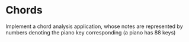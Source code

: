 # Chords
 Implement a chord analysis application, whose notes are represented by numbers denoting the piano key corresponding (a piano has 88 keys)
